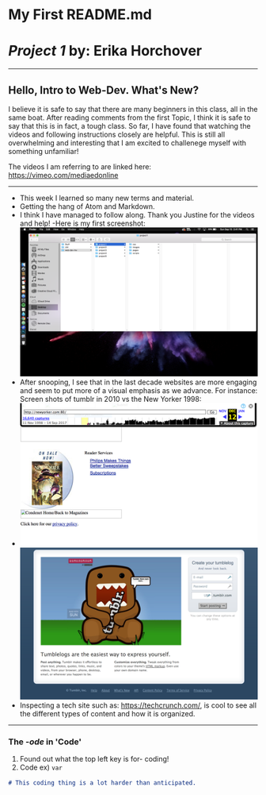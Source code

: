  # My First README.md

# *Project 1* by: Erika Horchover

***

## **Hello, Intro to Web-Dev. What's New?**

 I believe it is safe to say that there are many beginners in this class, all in the same boat. After reading comments from the first Topic, I think it is safe to say that this is in fact, a tough class. So far, I have found that watching the videos and following instructions closely are helpful. This is still all overwhelming and interesting that I am excited to challenege myself with something unfamiliar!

 The videos I am referring to are linked here: https://vimeo.com/mediaedonline

---
- This week I learned so many new terms and material.
- Getting the hang of Atom and Markdown.
- I think I have managed to follow along. Thank you Justine for the videos and help!
-Here is my first screenshot:
![Screenshot of my directory](./images/screenshot1.png)
- After snooping, I see that in the last decade websites are more engaging and seem to put more of a visual emphasis as we advance.
For instance: Screen shots of tumblr in 2010 vs the New Yorker 1998:
- ![Screenshot of the New Yorker](./images/screenshot-newyorker.png) ![Screenshot of tumblr](./images/screenshot-tumblr.png)
- Inspecting a tech site such as: https://techcrunch.com/, is cool to see all the different types of content and how it is organized. 
---

### The *-ode* in **'Code'**
1. Found out what the top left key is for- coding!
2. Code ex) `var `
```markdown
# This coding thing is a lot harder than anticipated.
```
